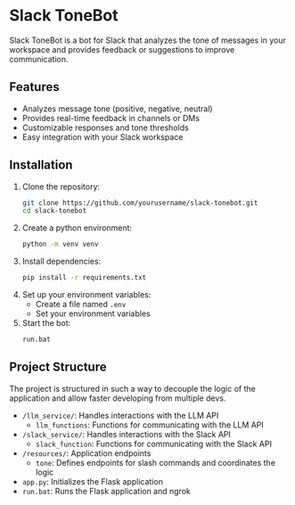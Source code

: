 # Slack ToneBot

Slack ToneBot is a bot for Slack that analyzes the tone of messages in your workspace and provides feedback or suggestions to improve communication.

## Features

- Analyzes message tone (positive, negative, neutral)
- Provides real-time feedback in channels or DMs
- Customizable responses and tone thresholds
- Easy integration with your Slack workspace

## Installation

1. Clone the repository:
    ```bash
    git clone https://github.com/yourusername/slack-tonebot.git
    cd slack-tonebot
    ```
2. Create a python environment:
    ```bash
    python -m venv venv 
    ```
3. Install dependencies:
    ```bash
    pip install -r requirements.txt
    ```
4. Set up your environment variables:
    - Create a file named `.env`
    - Set your environment variables
5. Start the bot:
    ```bash
    run.bat
    ```

## Project Structure
The project is structured in such a way to decouple the logic of the application and allow faster developing from multiple devs.

- `/llm_service/`: Handles interactions with the LLM API
    - `llm_functions`: Functions for communicating with the LLM API
- `/slack_service/`: Handles interactions with the Slack API
    - `slack_function`: Functions for communicating with the Slack API
- `/resources/`: Application endpoints
    - `tone`: Defines endpoints for slash commands and coordinates the logic
- `app.py`: Initializes the Flask application
- `run.bat`: Runs the Flask application and ngrok

